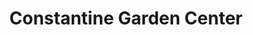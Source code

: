---
title: "Constantine Garden Center"
url: /loudonville/constantine-garden-center/
shop: garden centre
---